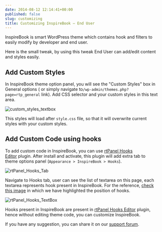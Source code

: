 ```yaml
---
date: 2014-08-12 12:14:41+00:00
published: false
slug: customizing
title: Customizing InspireBook – End User
---
```


InspireBook is smart WordPress theme which contains hook and filters to easily modify by developer and end user.

Here is the small tweak, by using this tweak End User can add/edit content and styles easily.


## Add Custom Styles


In InspireBook theme option panel, you will see the "Custom Styles" box in General options ( or simply navigate to`/wp-admin/themes.php?page=rtp_general` link). Add CSS selector and your custom styles in this text area.

![custom_styles_textbox](https://rtcamp.com/wp-content/uploads/2014/02/custom_styles_textbox.jpg)

This styles will load after `style.css` file, so that it will overwrite current styles with your custom styles.


## Add Custom Code using hooks


To add custom code in InspireBook, you can use [rtPanel Hooks Editor](http://wordpress.org/plugins/rtpanel-hooks-editor/) plugin. After install and activate, this plugin will add extra tab to theme options panel (`Appearance > InspireBook > Hooks`).

![rtPanel_Hooks_Tab](https://rtcamp.com/wp-content/uploads/2014/02/rtPanel_Hooks_Tab.jpg)

Navigate to Hooks tab, user can see the list of textarea on this page, each textarea represents hook present in InspireBook. For the reference, [check this image](https://rtcamp.com/wp-content/uploads/2012/04/rtpanel-4-1-5-hooks.png) in which we have highlighted the position of hooks.

![rtPanel_Hooks_TextBox](https://rtcamp.com/wp-content/uploads/2014/02/rtPanel_Hooks_TextBox.jpg)

Hooks present in InspireBook are present in [rtPanel Hooks Editor](http://wordpress.org/plugins/rtpanel-hooks-editor/) plugin, hence without editing theme code, you can customize InspireBook.

If you have any suggestion, you can share it on our [support forum](https://rtcamp.com/support/forum/premium-themes/).

